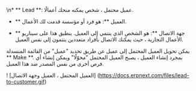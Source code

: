 \n* ** Lead **: عميل محتمل ، شخص يمكنه منحك أعمالًا.
    
* ** العميل **: هو فرد أو مؤسسة قدمت لك الأعمال.
    
* ** جهة الاتصال **: هو الشخص الذي ينتمي إلى العميل. ينطبق هذا على سيناريو الأعمال التجارية ، حيث يمكنك الاتصال بأفراد متعددين ينتمون إلى نفس العميل.
    

يمكن تحويل العميل المحتمل إلى عميل عن طريق تحديد "عميل" من القائمة المنسدلة ** Make **. بمجرد إنشاء العميل ، يصبح العميل المحتمل "محوّلًا" ويمكن إنشاء أي فرص أخرى من نفس المصدر ضد هذا العميل.

! [العميل المحتمل ، العميل وجهة الاتصال] (https://docs.erpnext.com/files/lead-to-customer.gif)
